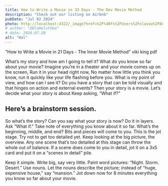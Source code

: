 ```yaml
---
title: How to Write a Movie in 33 Days - The Dev Movie Method
description: "Check out our listing on Airbnb"
pubDate: "Jul 02 2024"
photo: http://localhost:4322/_image?href=%2F%40fs%2FUsers%2Folavea%2FDesktop%2FDevelop%2F4_Rubys_timemachine%2F5-olaveacom%2Fastro-basic-starter%2Fsrc%2Fimages%2Fhal.png%3ForigWidth%3D66%26origHeight%3D96%26origFormat%3Dpng&f=webp
# author: "@OlaHolstVea"
# date: 2024-07-20
alt: "Hal"
---
```


"How to Write a Movie in 21 Days - The Inner Movie Method" viki king pdf

What’s my story and how am I going to tell it?
What do you know so far about your movie? Imagine you’re in a theater and your movie comes up on the screen, Run it in your head right now, No matter how little you think you know, run it quickly like your life flashing before you.
What is my point of view, and how can I see it?
Do you have a story that can be told visually and that hinges on action and external events? Then your story is a movie.
Let’s decide what your story is about
Keep asking, “What if?”

## Here’s a brainstorm session.

So what’s the story?
Can you say what your story is now?
Do it in layers.
Ask “What if.”
Take note of everything you know about it so far.
What’s the beginning, middle, and end? Bits and pieces will come to you. This is the jot stage. Try not to get too detailed yet. Keep looking at the big picture, the overview. Any one scene that’s too detailed at this stage can throw the whole out of balance. If a scene does come to you in detail, jot it on a 3x5 card and put it on a “scenes in detail” pile.

Keep it simple. Write big, say very little. Paint word pictures: “Night. Storm. Desert.” Use nouns. Let the nouns describe the picture; instead of “huge, expensive house,” say “mansion.” Jot down now for 8 minutes everything you know so far about your movie.
